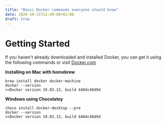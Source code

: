 ```yaml
---
title: "Basic Docker commands everyone should know"
date: 2020-10-31T21:49:09+01:00
draft: true
---
```


# Getting Started
If you haven't already downloaded and installed Docker, you can get it using the following commands or visit [Docker.com](https://www.docker.com/)
<!--more-->

**Installing on Mac with homebrew** <br>
```
brew install docker docker-machine
docker --version
>>Docker version 19.03.13, build 4484c46d9d
```

**Windows using Chocolatey**
```
choco install docker-desktop --pre 
docker --version
>>Docker version 19.03.13, build 4484c46d9d
```





